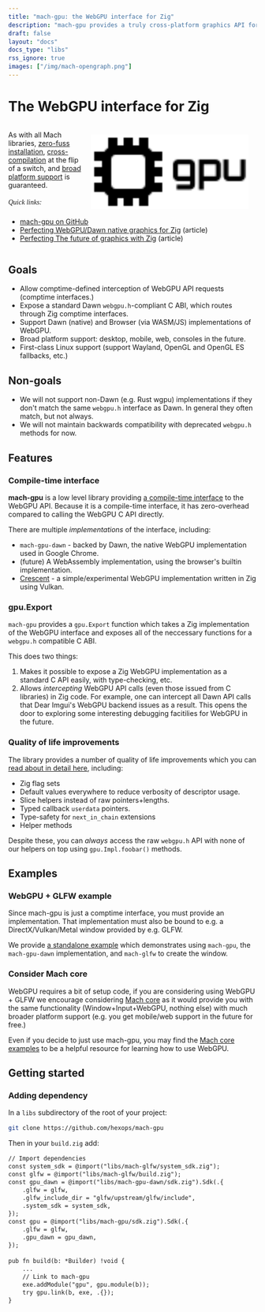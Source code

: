 ```yaml
---
title: "mach-gpu: the WebGPU interface for Zig"
description: "mach-gpu provides a truly cross-platform graphics API for Zig (desktop, mobile, and web) with unified low-level graphics & compute backed by Vulkan, Metal, D3D12, and OpenGL (as a best-effort fallback.)"
draft: false
layout: "docs"
docs_type: "libs"
rss_ignore: true
images: ["/img/mach-opengraph.png"]
---
```


# The WebGPU interface for Zig

<div style="margin-top: 2rem;">
    <a href="https://github.com/hexops/mach-gpu" class="img-link" style="float: right; padding-left: 1rem;">
        <picture>
            <source media="(prefers-color-scheme: dark)" srcset="/assets/mach/gpu-dark.svg">
            <img alt="mach-gpu" src="/assets/mach/gpu-light.svg" style="width: 20rem; margin-right: 1rem; margin-top: 0.5rem;">
        </picture>
    </a>
    As with all Mach libraries, <a href="../../about/goals#zero-fuss-installation">zero-fuss installation</a>, <a href="../../about/goals#seamless-cross-compilation">cross-compilation</a> at the flip of a switch, and <a href="../../about/goals#platform-support">broad platform support</a> is guaranteed.
    <br/>
    <br/>
    <span style="font-family: Orbitron;"><em>Quick links:</em></span>
    <br/>
    <ul style="display: inline-block; width: 25rem;">
        <li><a href="https://github.com/hexops/mach-gpu">mach-gpu on GitHub</a></li>
        <li><a href="https://devlog.hexops.com/2022/perfecting-webgpu-native/">Perfecting WebGPU/Dawn native graphics for Zig</a> (article)</li>
        <li><a href="https://devlog.hexops.com/2021/mach-engine-the-future-of-graphics-with-zig/">Perfecting The future of graphics with Zig</a> (article)</li>
    </ul>
</div>

## Goals

* Allow comptime-defined interception of WebGPU API requests (comptime interfaces.)
* Expose a standard Dawn `webgpu.h`-compliant C ABI, which routes through Zig comptime interfaces.
* Support Dawn (native) and Browser (via WASM/JS) implementations of WebGPU.
* Broad platform support: desktop, mobile, web, consoles in the future.
* First-class Linux support (support Wayland, OpenGL and OpenGL ES fallbacks, etc.)

## Non-goals

* We will not support non-Dawn (e.g. Rust wgpu) implementations if they don't match the same `webgpu.h` interface as Dawn. In general they often match, but not always.
* We will not maintain backwards compatibility with deprecated `webgpu.h` methods for now.

## Features

### Compile-time interface

**mach-gpu** is a low level library providing [a compile-time interface](https://devlog.hexops.com/2022/perfecting-webgpu-native/#comptime-interfaces) to the WebGPU API. Because it is a compile-time interface, it has zero-overhead compared to calling the WebGPU C API directly.

There are multiple _implementations_ of the interface, including:

* `mach-gpu-dawn` - backed by Dawn, the native WebGPU implementation used in Google Chrome.
* (future) A WebAssembly implementation, using the browser's builtin implementation.
* [Crescent](https://github.com/silversquirl/crescent) - a simple/experimental WebGPU implementation written in Zig using Vulkan.

### gpu.Export

`mach-gpu` provides a `gpu.Export` function which takes a Zig implementation of the WebGPU interface and exposes all of the neccessary functions for a `webgpu.h` compatible C ABI.

This does two things:

1. Makes it possible to expose a Zig WebGPU implementation as a standard C API easily, with type-checking, etc.
2. Allows _intercepting_ WebGPU API calls (even those issued from C libraries) in Zig code. For example, one can intercept all Dawn API calls that Dear Imgui's WebGPU backend issues as a result. This opens the door to exploring some interesting debugging facitilies for WebGPU in the future.

### Quality of life improvements

The library provides a number of quality of life improvements which you can [read about in detail here](https://github.com/hexops/mach-gpu/blob/main/README.md#quality-of-life-improvements), including:

* Zig flag sets
* Default values everywhere to reduce verbosity of descriptor usage.
* Slice helpers instead of raw pointers+lengths.
* Typed callback `userdata` pointers.
* Type-safety for `next_in_chain` extensions
* Helper methods

Despite these, you can _always_ access the raw `webgpu.h` API with none of our helpers on top using `gpu.Impl.foobar()` methods.

## Examples

### WebGPU + GLFW example

Since mach-gpu is just a comptime interface, you must provide an implementation. That implementation must also be bound to e.g. a DirectX/Vulkan/Metal window provided by e.g. GLFW.

We provide <a href="https://github.com/hexops/mach-gpu/tree/main/examples">a standalone example</a> which demonstrates using `mach-gpu`, the `mach-gpu-dawn` implementation, and `mach-glfw` to create the window.

### Consider Mach core

WebGPU requires a bit of setup code, if you are considering using WebGPU + GLFW we encourage considering <a href="../core">Mach core</a> as it would provide you with the same functionality (Window+Input+WebGPU, nothing else) with much broader platform support (e.g. you get mobile/web support in the future for free.)

Even if you decide to just use mach-gpu, you may find the [Mach core examples](../core/examples) to be a helpful resource for learning how to use WebGPU.

## Getting started

### Adding dependency

In a `libs` subdirectory of the root of your project:

```sh
git clone https://github.com/hexops/mach-gpu
```

Then in your `build.zig` add:

```zig
// Import dependencies
const system_sdk = @import("libs/mach-glfw/system_sdk.zig");
const glfw = @import("libs/mach-glfw/build.zig");
const gpu_dawn = @import("libs/mach-gpu-dawn/sdk.zig").Sdk(.{
    .glfw = glfw,
    .glfw_include_dir = "glfw/upstream/glfw/include",
    .system_sdk = system_sdk,
});
const gpu = @import("libs/mach-gpu/sdk.zig").Sdk(.{
    .glfw = glfw,
    .gpu_dawn = gpu_dawn,
});

pub fn build(b: *Builder) !void {
    ...
    // Link to mach-gpu
    exe.addModule("gpu", gpu.module(b));
    try gpu.link(b, exe, .{});
}
```
